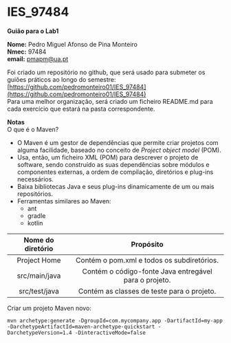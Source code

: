 # IES_97484

**Guião para o Lab1**

**Nome:** Pedro Miguel Afonso de Pina Monteiro <br>
**Nmec:** 97484 <br>
**email:** pmapm@ua.pt

Foi criado um repositório no github, que será usado para submeter os guiões práticos ao longo do semestre:
[https://github.com/pedromonteiro01/IES_97484](https://github.com/pedromonteiro01/IES_97484) <br>
Para uma melhor organização, será criado um ficheiro README.md para cada exercício que estará na pasta correspondente.

**Notas** <br>
O que é o Maven?
- O Maven é um gestor de dependências que permite criar projetos com alguma facilidade, baseado no conceito de *Project object model* (POM).
- Usa, então, um ficheiro XML (POM) para descrever o projeto de software, sendo construído as suas dependências sobre módulos e componentes externas, a ordem de compilação, diretórios e plug-ins necessários.
- Baixa bibliotecas Java e seus plug-ins dinamicamente de um ou mais repositórios.
- Ferramentas similares ao Maven:
    - ant
    - gradle
    - kotlin

| Nome do diretório | Propósito | 
| :---: | :---: | 
| Project Home | Contém o pom.xml e todos os subdiretórios. | 
| src/main/java | Contém o código-fonte Java entregável para o projeto. |
| src/test/java | Contém as classes de teste para o projeto. |

Criar um projeto Maven novo:
```
mvn archetype:generate -DgroupId=com.mycompany.app -DartifactId=my-app -DarchetypeArtifactId=maven-archetype-quickstart -DarchetypeVersion=1.4 -DinteractiveMode=false
```